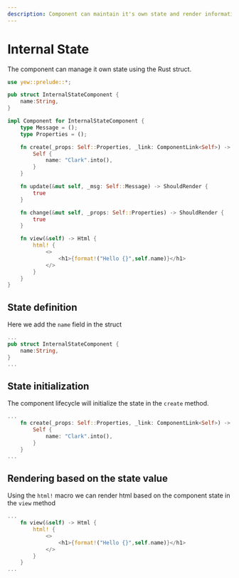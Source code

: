 ```yaml
---
description: Component can maintain it's own state and render information depending on it
---
```


# Internal State

The component can manage it own state using the Rust struct.

```rust
use yew::prelude::*;

pub struct InternalStateComponent {
    name:String,
}

impl Component for InternalStateComponent {
    type Message = ();
    type Properties = ();

    fn create(_props: Self::Properties, _link: ComponentLink<Self>) -> Self {
        Self {
            name: "Clark".into(),
        }
    }

    fn update(&mut self, _msg: Self::Message) -> ShouldRender {
        true
    }

    fn change(&mut self, _props: Self::Properties) -> ShouldRender {
        true
    }

    fn view(&self) -> Html {
        html! {
            <>
                <h1>{format!("Hello {}",self.name)}</h1>
            </>
        }
    }
}
```

## State definition

Here we add the `name` field in the struct

```rust
...
pub struct InternalStateComponent {
    name:String,
}
...
```

## State initialization

The component lifecycle will initialize the state in the `create` method.

```rust
...
    fn create(_props: Self::Properties, _link: ComponentLink<Self>) -> Self {
        Self {
            name: "Clark".into(),
        }
    }
...
```

## Rendering based on the state value

Using the `html!` macro we can render html based on the component state in the `view` method

```rust
...
    fn view(&self) -> Html {
        html! {
            <>
                <h1>{format!("Hello {}",self.name)}</h1>
            </>
        }
    }
...
```
